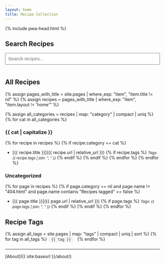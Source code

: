 ```yaml
---
layout: home
title: Recipe Collection
---
```


{% include pwa-head.html %}

## Search Recipes

<input type="text" id="recipe-search" placeholder="Search recipes..." style="width:100%;padding:0.5em;font-size:1.1em;margin-bottom:1em;">
<div id="search-results"></div>

<script>
// Fetch the recipe index and enable search
fetch('{{ site.baseurl }}/recipes.json')
  .then(response => response.json())
  .then(recipes => {
    const input = document.getElementById('recipe-search');
    const results = document.getElementById('search-results');
    input.addEventListener('input', function() {
      const query = this.value.trim().toLowerCase();
      if (!query) {
        results.innerHTML = '';
        return;
      }
      const matches = recipes.filter(r =>
        (r.title && r.title.toLowerCase().includes(query)) ||
        (r.category && r.category.toLowerCase().includes(query)) ||
        (r.tags && r.tags.join(',').toLowerCase().includes(query)) ||
        (r.content && r.content.toLowerCase().includes(query))
      );
      if (matches.length === 0) {
        results.innerHTML = '<p>No recipes found.</p>';
        return;
      }
      results.innerHTML = '<ul>' + matches.map(r =>
        `<li><a href="${r.url}">${r.title}</a>` +
        (r.tags && r.tags.length ? ` <small><em>Tags: ${r.tags.join(', ')}</em></small>` : '') +
        '</li>'
      ).join('') + '</ul>';
    });
  });
</script>

## All Recipes

{% assign pages_with_title = site.pages | where_exp: "item", "item.title != nil" %}
{% assign recipes = pages_with_title | where_exp: "item", "item.layout != 'home'" %}

{% assign all_categories = recipes | map: "category" | compact | uniq %}
{% for cat in all_categories %}
### {{ cat | capitalize }}
{% for recipe in recipes %}
{% if recipe.category == cat %}
- [{{ recipe.title }}]({{ recipe.url | relative_url }})
  {% if recipe.tags %}
  <small><em>Tags: {{ recipe.tags | join: ", " }}</em></small>
  {% endif %}
{% endif %}
{% endfor %}
{% endfor %}

### Uncategorized
{% for page in recipes %}
{% if page.category == nil and page.name != "404.html" and page.name contains "Recipes tagged" == false %}
- [{{ page.title }}]({{ page.url | relative_url }})
  {% if page.tags %}
  <small><em>Tags: {{ page.tags | join: ", " }}</em></small>
  {% endif %}
{% endif %}
{% endfor %}

## Recipe Tags

<div class="tag-list" style="margin-bottom:1em;">
{% assign all_tags = site.pages | map: "tags" | compact | uniq | sort %}
{% for tag in all_tags %}
  <a href="{{ site.baseurl }}/tag.html?tag={{ tag | uri_escape }}" style="display:inline-block; margin:0 0.5em 0.5em 0; padding:0.2em 0.7em; background:#f3f3f3; border-radius:1em; text-decoration:none; color:#333; font-size:1em;"><code>{{ tag }}</code></a>
{% endfor %}
</div>

---

[About]({{ site.baseurl }}/about/)

